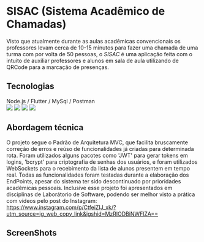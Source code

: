 # SISAC (Sistema Acadêmico de Chamadas)
Visto que atualmente durante as aulas acadêmicas convencionais os professores levam cerca de 10-15 minutos para fazer uma chamada de uma turma com por volta de 50 pessoas, o *SISAC* é uma aplicação feita com o intuito de auxiliar professores e alunos em sala de aula utilizando de QRCode para a marcação de presenças. 

## Tecnologias
Node.js /   Flutter   /  MySql  /   Postman  <br>
 <img src="https://skillicons.dev/icons?i=nodejs" /> <img src="https://skillicons.dev/icons?i=flutter" /> <img src="https://skillicons.dev/icons?i=mysql" /> <img src="https://skillicons.dev/icons?i=postman" />

## Abordagem técnica
O projeto segue o Padrão de Arquitetura MVC, que facilita bruscamente correção de erros e reúso de funcionalidades já criadas para determinada rota. Foram utilizados alguns pacotes como 'JWT' para gerar tokens em logins, 'bcrypt' para criptografia de senhas dos usuários, e foram utilizados WebSockets para o recebimento da lista de alunos presentem em tempo real. Todas as funcionalidades foram testadas durante a elaboração dos EndPoints, apesar do sistema ter sido descontinuado por prioridades acadêmicas pessoais. Inclusive esse projeto foi apresentados em disciplinas de Laborátorio de Software, podendo ser melhor visto a prática com vídeos pelo post do Instagram: https://www.instagram.com/p/CtfeiZIJ_xk/?utm_source=ig_web_copy_link&igshid=MzRlODBiNWFlZA== 

## ScreenShots
